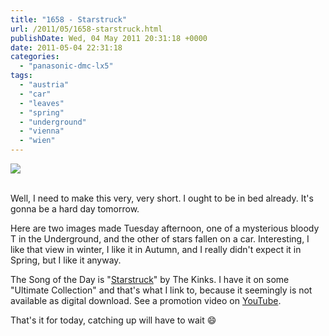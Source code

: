 ```yaml
---
title: "1658 - Starstruck"
url: /2011/05/1658-starstruck.html
publishDate: Wed, 04 May 2011 20:31:18 +0000
date: 2011-05-04 22:31:18
categories: 
  - "panasonic-dmc-lx5"
tags: 
  - "austria"
  - "car"
  - "leaves"
  - "spring"
  - "underground"
  - "vienna"
  - "wien"
---
```

<div class="container">
<div class="center"><a target="_blank" href="https://d25zfm9zpd7gm5.cloudfront.net/1200x1200/2011/20110503_173107_ps.jpg"><img src="https://d25zfm9zpd7gm5.cloudfront.net/0600x0600/2011/20110503_173107_ps.jpg" /></a></div>
</div>
<br />

Well, I need to make this very, very short. I ought to be in bed already. It's gonna be a hard day tomorrow.

Here are two images made Tuesday afternoon, one of a mysterious bloody T in the Underground, and the other of stars fallen on a car. Interesting, I like that view in winter, I like it in Autumn, and I really didn't expect it in Spring, but I like it anyway.

<a target="_blank" href="https://d25zfm9zpd7gm5.cloudfront.net/1200x1200/2011/20110503_170354_ps.jpg"><img style="margin: 0pt 10px 0pt 0px; float: left;" src="https://d25zfm9zpd7gm5.cloudfront.net/0150x0150/2011/20110503_170354_ps.jpg" alt="" border="0" /></a> The Song of the Day is "<a target="_blank" href="http://www.lyricsmode.com/lyrics/k/kinks/starstruck.html">Starstruck</a>" by The Kinks.  I have it on some "Ultimate Collection" and that's what I link to, because it seemingly is not available as digital download. See a promotion video on <a target="_blank" href="http://www.youtube.com/watch?v=vrIlv3eVwkE">YouTube</a>.

That's it for today, catching up will have to wait 😄
